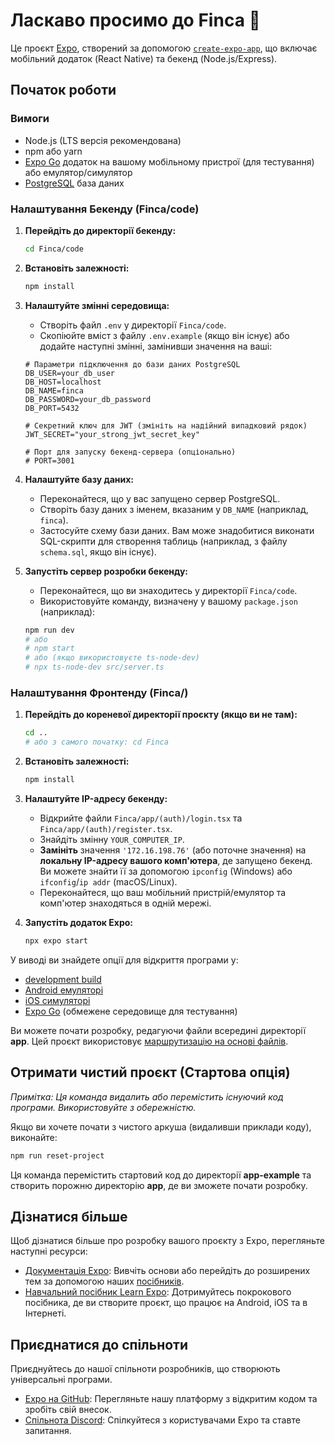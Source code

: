 # Ласкаво просимо до Finca 👋

Це проєкт [Expo](https://expo.dev), створений за допомогою [`create-expo-app`](https://www.npmjs.com/package/create-expo-app), що включає мобільний додаток (React Native) та бекенд (Node.js/Express).

## Початок роботи

### Вимоги

-   Node.js (LTS версія рекомендована)
-   npm або yarn
-   [Expo Go](https://expo.dev/go) додаток на вашому мобільному пристрої (для тестування) або емулятор/симулятор
-   [PostgreSQL](https://www.postgresql.org/) база даних

### Налаштування Бекенду (Finca/code)

1.  **Перейдіть до директорії бекенду:**

    ```bash
    cd Finca/code
    ```

2.  **Встановіть залежності:**

    ```bash
    npm install
    ```

3.  **Налаштуйте змінні середовища:**

    -   Створіть файл `.env` у директорії `Finca/code`.
    -   Скопіюйте вміст з файлу `.env.example` (якщо він існує) або додайте наступні змінні, замінивши значення на ваші:

    ```dotenv
    # Параметри підключення до бази даних PostgreSQL
    DB_USER=your_db_user
    DB_HOST=localhost
    DB_NAME=finca
    DB_PASSWORD=your_db_password
    DB_PORT=5432

    # Секретний ключ для JWT (змініть на надійний випадковий рядок)
    JWT_SECRET="your_strong_jwt_secret_key"

    # Порт для запуску бекенд-сервера (опціонально)
    # PORT=3001
    ```

4.  **Налаштуйте базу даних:**

    -   Переконайтеся, що у вас запущено сервер PostgreSQL.
    -   Створіть базу даних з іменем, вказаним у `DB_NAME` (наприклад, `finca`).
    -   Застосуйте схему бази даних. Вам може знадобитися виконати SQL-скрипти для створення таблиць (наприклад, з файлу `schema.sql`, якщо він існує).

5.  **Запустіть сервер розробки бекенду:**

    -   Переконайтеся, що ви знаходитесь у директорії `Finca/code`.
    -   Використовуйте команду, визначену у вашому `package.json` (наприклад):

    ```bash
    npm run dev
    # або
    # npm start
    # або (якщо використовуєте ts-node-dev)
    # npx ts-node-dev src/server.ts
    ```

### Налаштування Фронтенду (Finca/)

1.  **Перейдіть до кореневої директорії проєкту (якщо ви не там):**

    ```bash
    cd ..
    # або з самого початку: cd Finca
    ```

2.  **Встановіть залежності:**

    ```bash
    npm install
    ```

3.  **Налаштуйте IP-адресу бекенду:**

    -   Відкрийте файли `Finca/app/(auth)/login.tsx` та `Finca/app/(auth)/register.tsx`.
    -   Знайдіть змінну `YOUR_COMPUTER_IP`.
    -   **Замініть** значення `'172.16.198.76'` (або поточне значення) на **локальну IP-адресу вашого комп'ютера**, де запущено бекенд. Ви можете знайти її за допомогою `ipconfig` (Windows) або `ifconfig`/`ip addr` (macOS/Linux).
    -   Переконайтеся, що ваш мобільний пристрій/емулятор та комп'ютер знаходяться в одній мережі.

4.  **Запустіть додаток Expo:**

    ```bash
    npx expo start
    ```

У виводі ви знайдете опції для відкриття програми у:

-   [development build](https://docs.expo.dev/develop/development-builds/introduction/)
-   [Android емуляторі](https://docs.expo.dev/workflow/android-studio-emulator/)
-   [iOS симуляторі](https://docs.expo.dev/workflow/ios-simulator/)
-   [Expo Go](https://expo.dev/go) (обмежене середовище для тестування)

Ви можете почати розробку, редагуючи файли всередині директорії **app**. Цей проєкт використовує [маршрутизацію на основі файлів](https://docs.expo.dev/router/introduction).

## Отримати чистий проєкт (Стартова опція)

_Примітка: Ця команда видалить або перемістить існуючий код програми. Використовуйте з обережністю._

Якщо ви хочете почати з чистого аркуша (видаливши приклади коду), виконайте:

```bash
npm run reset-project
```

Ця команда перемістить стартовий код до директорії **app-example** та створить порожню директорію **app**, де ви зможете почати розробку.

## Дізнатися більше

Щоб дізнатися більше про розробку вашого проєкту з Expo, перегляньте наступні ресурси:

-   [Документація Expo](https://docs.expo.dev/): Вивчіть основи або перейдіть до розширених тем за допомогою наших [посібників](https://docs.expo.dev/guides).
-   [Навчальний посібник Learn Expo](https://docs.expo.dev/tutorial/introduction/): Дотримуйтесь покрокового посібника, де ви створите проєкт, що працює на Android, iOS та в Інтернеті.

## Приєднатися до спільноти

Приєднуйтесь до нашої спільноти розробників, що створюють універсальні програми.

-   [Expo на GitHub](https://github.com/expo/expo): Перегляньте нашу платформу з відкритим кодом та зробіть свій внесок.
-   [Спільнота Discord](https://chat.expo.dev): Спілкуйтеся з користувачами Expo та ставте запитання.
